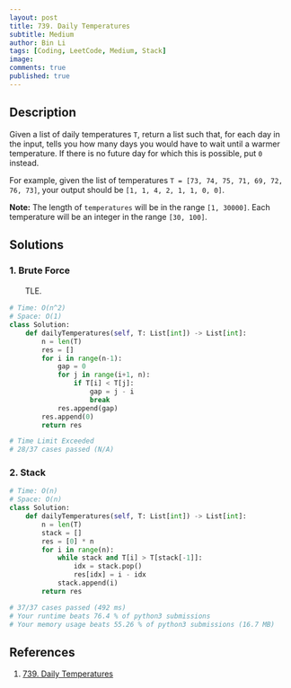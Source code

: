 ```yaml
---
layout: post
title: 739. Daily Temperatures
subtitle: Medium
author: Bin Li
tags: [Coding, LeetCode, Medium, Stack]
image: 
comments: true
published: true
---
```


## Description

Given a list of daily temperatures `T`, return a list such that, for each day in the input, tells you how many days you would have to wait until a warmer temperature. If there is no future day for which this is possible, put `0` instead.

For example, given the list of temperatures `T = [73, 74, 75, 71, 69, 72, 76, 73]`, your output should be `[1, 1, 4, 2, 1, 1, 0, 0]`.

**Note:** The length of `temperatures` will be in the range `[1, 30000]`. Each temperature will be an integer in the range `[30, 100]`.


## Solutions
### 1. Brute Force
　　TLE.

```python
# Time: O(n^2)
# Space: O(1)
class Solution:
    def dailyTemperatures(self, T: List[int]) -> List[int]:
        n = len(T)
        res = []
        for i in range(n-1):
            gap = 0
            for j in range(i+1, n):
                if T[i] < T[j]:
                    gap = j - i
                    break
            res.append(gap)
        res.append(0)
        return res

# Time Limit Exceeded
# 28/37 cases passed (N/A)
```

### 2. Stack

```python
# Time: O(n)
# Space: O(n)
class Solution:
    def dailyTemperatures(self, T: List[int]) -> List[int]:
        n = len(T)
        stack = []
        res = [0] * n
        for i in range(n):
            while stack and T[i] > T[stack[-1]]:
                idx = stack.pop()
                res[idx] = i - idx
            stack.append(i)
        return res

# 37/37 cases passed (492 ms)
# Your runtime beats 76.4 % of python3 submissions
# Your memory usage beats 55.26 % of python3 submissions (16.7 MB)
```
## References
1. [739. Daily Temperatures](https://leetcode.com/problems/daily-temperatures/)